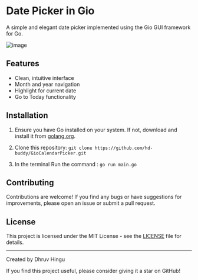 # Date Picker in Gio

A simple and elegant date picker implemented using the Gio GUI framework for Go.

![image](https://github.com/user-attachments/assets/fd548f07-3635-48af-938f-f259d4ce9435)


## Features

- Clean, intuitive interface
- Month and year navigation
- Highlight for current date
- Go to Today functionality

## Installation

1. Ensure you have Go installed on your system. If not, download and install it from [golang.org](https://golang.org/).

2. Clone this repository:
   `git clone https://github.com/hd-buddy/GioCalendarPicker.git`

3. In the terminal Run the command : `go run main.go`

## Contributing

Contributions are welcome! If you find any bugs or have suggestions for improvements, please open an issue or submit a pull request.

## License

This project is licensed under the MIT License - see the [LICENSE](LICENSE) file for details.


---

Created by Dhruv Hingu

If you find this project useful, please consider giving it a star on GitHub!
